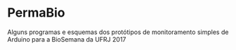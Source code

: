 # PermaBio
Alguns programas e esquemas dos protótipos de monitoramento simples de Arduino para a BioSemana da UFRJ 2017
